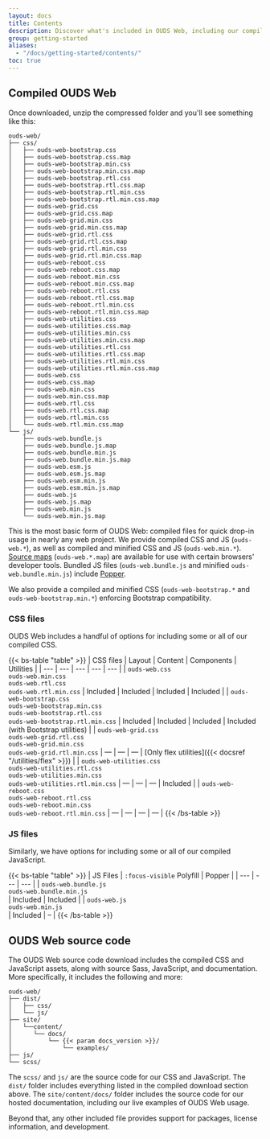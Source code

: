 ```yaml
---
layout: docs
title: Contents
description: Discover what's included in OUDS Web, including our compiled and source code flavors.
group: getting-started
aliases:
  - "/docs/getting-started/contents/"
toc: true
---
```


## Compiled OUDS Web

Once downloaded, unzip the compressed folder and you'll see something like this:

<!-- NOTE: This info is intentionally duplicated in the README. Copy any changes made here over to the README too, but be sure to keep in mind to add the `dist` folder. -->

```text
ouds-web/
├── css/
│   ├── ouds-web-bootstrap.css
│   ├── ouds-web-bootstrap.css.map
│   ├── ouds-web-bootstrap.min.css
│   ├── ouds-web-bootstrap.min.css.map
│   ├── ouds-web-bootstrap.rtl.css
│   ├── ouds-web-bootstrap.rtl.css.map
│   ├── ouds-web-bootstrap.rtl.min.css
│   ├── ouds-web-bootstrap.rtl.min.css.map
│   ├── ouds-web-grid.css
│   ├── ouds-web-grid.css.map
│   ├── ouds-web-grid.min.css
│   ├── ouds-web-grid.min.css.map
│   ├── ouds-web-grid.rtl.css
│   ├── ouds-web-grid.rtl.css.map
│   ├── ouds-web-grid.rtl.min.css
│   ├── ouds-web-grid.rtl.min.css.map
│   ├── ouds-web-reboot.css
│   ├── ouds-web-reboot.css.map
│   ├── ouds-web-reboot.min.css
│   ├── ouds-web-reboot.min.css.map
│   ├── ouds-web-reboot.rtl.css
│   ├── ouds-web-reboot.rtl.css.map
│   ├── ouds-web-reboot.rtl.min.css
│   ├── ouds-web-reboot.rtl.min.css.map
│   ├── ouds-web-utilities.css
│   ├── ouds-web-utilities.css.map
│   ├── ouds-web-utilities.min.css
│   ├── ouds-web-utilities.min.css.map
│   ├── ouds-web-utilities.rtl.css
│   ├── ouds-web-utilities.rtl.css.map
│   ├── ouds-web-utilities.rtl.min.css
│   ├── ouds-web-utilities.rtl.min.css.map
│   ├── ouds-web.css
│   ├── ouds-web.css.map
│   ├── ouds-web.min.css
│   ├── ouds-web.min.css.map
│   ├── ouds-web.rtl.css
│   ├── ouds-web.rtl.css.map
│   ├── ouds-web.rtl.min.css
│   └── ouds-web.rtl.min.css.map
└── js/
    ├── ouds-web.bundle.js
    ├── ouds-web.bundle.js.map
    ├── ouds-web.bundle.min.js
    ├── ouds-web.bundle.min.js.map
    ├── ouds-web.esm.js
    ├── ouds-web.esm.js.map
    ├── ouds-web.esm.min.js
    ├── ouds-web.esm.min.js.map
    ├── ouds-web.js
    ├── ouds-web.js.map
    ├── ouds-web.min.js
    └── ouds-web.min.js.map
```

This is the most basic form of OUDS Web: compiled files for quick drop-in usage in nearly any web project. We provide compiled CSS and JS (`ouds-web.*`), as well as compiled and minified CSS and JS (`ouds-web.min.*`). [Source maps](https://web.dev/articles/source-maps) (`ouds-web.*.map`) are available for use with certain browsers' developer tools. Bundled JS files (`ouds-web.bundle.js` and minified `ouds-web.bundle.min.js`) include [Popper](https://popper.js.org/docs/v2/).

We also provide a compiled and minified CSS (`ouds-web-bootstrap.*` and `ouds-web-bootstrap.min.*`) enforcing Bootstrap compatibility.

### CSS files

OUDS Web includes a handful of options for including some or all of our compiled CSS.

{{< bs-table "table" >}}
| CSS files | Layout | Content | Components | Utilities |
| --- | --- | --- | --- | --- |
| `ouds-web.css`<br> `ouds-web.min.css`<br> `ouds-web.rtl.css`<br> `ouds-web.rtl.min.css` | Included | Included | Included | Included |
| `ouds-web-bootstrap.css`<br> `ouds-web-bootstrap.min.css`<br> `ouds-web-bootstrap.rtl.css`<br> `ouds-web-bootstrap.rtl.min.css` | Included | Included | Included | Included (with Bootstrap utilities) |
| `ouds-web-grid.css`<br> `ouds-web-grid.rtl.css`<br> `ouds-web-grid.min.css`<br> `ouds-web-grid.rtl.min.css` | <!--[Only grid system]({{< docsref "/layout/grid" >}})-->— | — | — | [Only flex utilities]({{< docsref "/utilities/flex" >}}) |
| `ouds-web-utilities.css`<br> `ouds-web-utilities.rtl.css`<br> `ouds-web-utilities.min.css`<br> `ouds-web-utilities.rtl.min.css` | — | — | — | Included |
| `ouds-web-reboot.css`<br> `ouds-web-reboot.rtl.css`<br> `ouds-web-reboot.min.css`<br> `ouds-web-reboot.rtl.min.css` | — | <!--[Only Reboot]({{< docsref "/content/reboot" >}})-->— | — | — |
{{< /bs-table >}}

### JS files

Similarly, we have options for including some or all of our compiled JavaScript.

{{< bs-table "table" >}}
| JS Files | `:focus-visible` Polyfill | Popper |
| --- | --- | --- |
| `ouds-web.bundle.js`<br> `ouds-web.bundle.min.js`<br> | Included | Included |
| `ouds-web.js`<br> `ouds-web.min.js`<br> | Included | – |
{{< /bs-table >}}

## OUDS Web source code

The OUDS Web source code download includes the compiled CSS and JavaScript assets, along with source Sass, JavaScript, and documentation. More specifically, it includes the following and more:

```text
ouds-web/
├── dist/
│   ├── css/
│   └── js/
├── site/
│   └──content/
│      └── docs/
│          └── {{< param docs_version >}}/
│              └── examples/
├── js/
└── scss/
```

The `scss/` and `js/` are the source code for our CSS and JavaScript. The `dist/` folder includes everything listed in the compiled download section above. The `site/content/docs/` folder includes the source code for our hosted documentation, including our live examples of OUDS Web usage.

Beyond that, any other included file provides support for packages, license information, and development.

